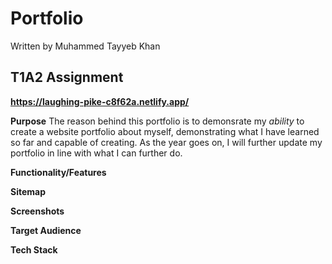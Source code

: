 # Portfolio
Written by Muhammed Tayyeb Khan

## T1A2 Assignment

**https://laughing-pike-c8f62a.netlify.app/**

**Purpose**
The reason behind this portfolio is to demonsrate my *ability* to create a website portfolio about myself, demonstrating what I have learned so far and capable of creating. As the year goes on, I will further update my portfolio in line with what I can further do.

**Functionality/Features**


**Sitemap**


**Screenshots**

**Target Audience**

**Tech Stack**